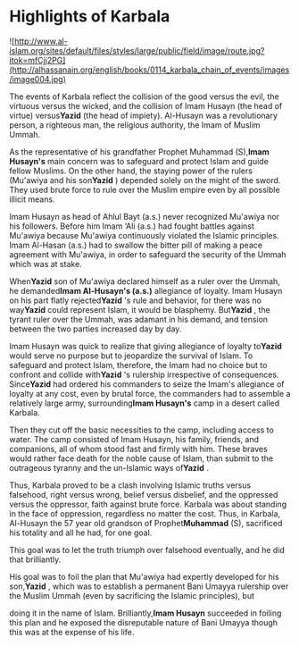 Highlights of Karbala
=====================

![http://www.al-islam.org/sites/default/files/styles/large/public/field/image/route.jpg?itok=mfCjj2PG](http://alhassanain.org/english/books/0114_karbala_chain_of_events/images/image004.jpg)

The events of Karbala reflect the collision of the good versus the evil,
the virtuous versus the wicked, and the collision of Imam Husayn (the
head of virtue) versus**Yazid** (the head of impiety). Al-Husayn was a
revolutionary person, a righteous man, the religious authority, the Imam
of Muslim Ummah.

As the representative of his grandfather Prophet Muhammad (S),**Imam
Husayn's** main concern was to safeguard and protect Islam and guide
fellow Muslims. On the other hand, the staying power of the rulers
(Mu'awiya and his son**Yazid** ) depended solely on the might of the
sword. They used brute force to rule over the Muslim empire even by all
possible illicit means.

Imam Husayn as head of Ahlul Bayt (a.s.) never recognized Mu'awiya nor
his followers. Before him Imam ‘Ali (a.s.) had fought battles against
Mu'awiya because Mu'awiya continuously violated the Islamic principles.
Imam Al-Hasan (a.s.) had to swallow the bitter pill of making a peace
agreement with Mu'awiya, in order to safeguard the security of the Ummah
which was at stake.

When**Yazid** son of Mu'awiya declared himself as a ruler over the
Ummah, he demanded**Imam Al-Husayn's (a.s.)** allegiance of loyalty.
Imam Husayn on his part flatly rejected**Yazid** 's rule and behavior,
for there was no way**Yazid** could represent Islam, it would be
blasphemy. But**Yazid** , the tyrant ruler over the Ummah, was adamant
in his demand, and tension between the two parties increased day by day.

Imam Husayn was quick to realize that giving allegiance of loyalty
to**Yazid** would serve no purpose but to jeopardize the survival of
Islam. To safeguard and protect Islam, therefore, the Imam had no choice
but to confront and collide with**Yazid** 's rulership irrespective of
consequences. Since**Yazid** had ordered his commanders to seize the
Imam's allegiance of loyalty at any cost, even by brutal force, the
commanders had to assemble a relatively large army, surrounding**Imam
Husayn's** camp in a desert called Karbala.

Then they cut off the basic necessities to the camp, including access to
water. The camp consisted of Imam Husayn, his family, friends, and
companions, all of whom stood fast and firmly with him. These braves
would rather face death for the noble cause of Islam, than submit to the
outrageous tyranny and the un-Islamic ways of**Yazid** .

Thus, Karbala proved to be a clash involving Islamic truths versus
falsehood, right versus wrong, belief versus disbelief, and the
oppressed versus the oppressor, faith against brute force. Karbala was
about standing in the face of oppression, regardless no matter the cost.
Thus, in Karbala, Al-Husayn the 57 year old grandson of
Prophet**Muhammad** (S), sacrificed his totality and all he had, for one
goal.

This goal was to let the truth triumph over falsehood eventually, and he
did that brilliantly.

His goal was to foil the plan that Mu'awiya had expertly developed for
his son,**Yazid** , which was to establish a permanent Bani Umayya
rulership over the Muslim Ummah (even by sacrificing the Islamic
principles), but

doing it in the name of Islam. Brilliantly,**Imam Husayn** succeeded in
foiling this plan and he exposed the disreputable nature of Bani Umayya
though this was at the expense of his life.


